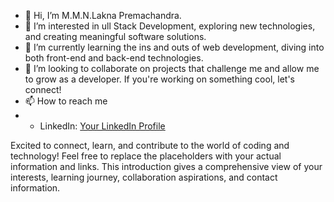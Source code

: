 - 👋 Hi, I’m M.M.N.Lakna Premachandra.
- 👀 I’m interested in ull Stack Development, exploring new technologies, and creating meaningful software solutions.
- 🌱 I’m currently learning the ins and outs of web development, diving into both front-end and back-end technologies.
- 💞️ I’m looking to collaborate on projects that challenge me and allow me to grow as a developer. If you're working on something cool, let's connect!
- 📫 How to reach me
- - LinkedIn: [Your LinkedIn Profile](https://www.linkedin.com/in/yourusername)

Excited to connect, learn, and contribute to the world of coding and technology!
Feel free to replace the placeholders with your actual information and links. This introduction gives a comprehensive view of your interests, learning journey, collaboration aspirations, and contact information.







<!---
MMNLakna/MMNLakna is a ✨ special ✨ repository because its `README.md` (this file) appears on your GitHub profile.
You can click the Preview link to take a look at your changes.
--->
